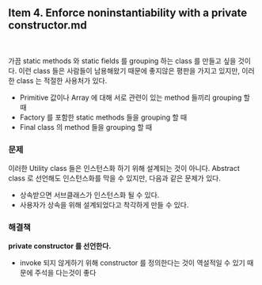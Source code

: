 ## Item 4. Enforce noninstantiability with a private constructor.md
<br/>

가끔 static methods 와 static fields 를 grouping 하는 class 를 만들고 싶을 것이다.
이런 class 들은 사람들이 남용해왔기 때문에 좋지않은 평판을 가지고 있지만, 이러한 class 는 적절한 사용처가 있다.

- Primitive 값이나 Array 에 대해 서로 관련이 있는 method 들끼리 grouping 할 때
- Factory 를 포함한 static methods 들을 grouping 할 때
- Final class 의 method 들을 grouping 할 때

### 문제
이러한 Utility class 들은 인스턴스화 하기 위해 설계되는 것이 아니다.
Abstract class 로 선언해도 인스턴스화를 막을 수 있지만, 다음과 같은 문제가 있다.
- 상속받으면 서브클래스가 인스턴스화 될 수 있다.
- 사용자가 상속을 위해 설계되었다고 착각하게 만들 수 있다.

### 해결책
**private constructor 를 선언한다.**
- invoke 되지 않게하기 위해 constructor 를 정의한다는 것이 역설적일 수 있기 때문에 주석을 다는것이 좋다
